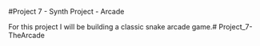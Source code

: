#Project 7 - Synth Project - Arcade

For this project I will be building a classic snake arcade game.# Project_7-TheArcade
